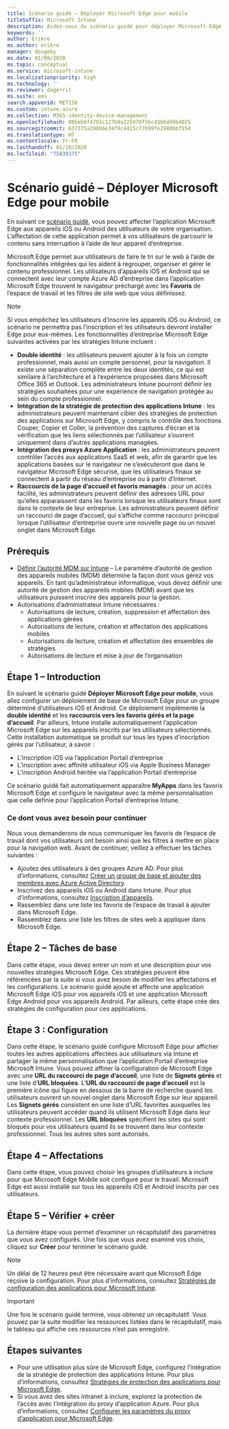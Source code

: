 ```yaml
---
title: Scénario guidé – Déployer Microsoft Edge pour mobile
titleSuffix: Microsoft Intune
description: Aidez-vous du scénario guidé pour déployer Microsoft Edge pour mobile à partir du portail Gestion des appareils Microsoft 365.
keywords: ''
author: Erikre
ms.author: erikre
manager: dougeby
ms.date: 01/09/2020
ms.topic: conceptual
ms.service: microsoft-intune
ms.localizationpriority: high
ms.technology: ''
ms.reviewer: dagerrit
ms.suite: ems
search.appverid: MET150
ms.custom: intune-azure
ms.collection: M365-identity-device-management
ms.openlocfilehash: 88beb8f4791c127b0a225878f5bc43b6dd9b4025
ms.sourcegitcommit: 637375a390b6e34f9c4415c77b99fe2980bbf554
ms.translationtype: HT
ms.contentlocale: fr-FR
ms.lasthandoff: 01/10/2020
ms.locfileid: "75839375"
---
```

# <a name="guided-scenario---deploy-microsoft-edge-for-mobile"></a>Scénario guidé – Déployer Microsoft Edge pour mobile 

En suivant ce [scénario guidé](~/fundamentals/guided-scenarios-overview.md), vous pouvez affecter l’application Microsoft Edge aux appareils iOS ou Android des utilisateurs de votre organisation. L’affectation de cette application permet à vos utilisateurs de parcourir le contenu sans interruption à l’aide de leur appareil d’entreprise. 

Microsoft Edge permet aux utilisateurs de faire le tri sur le web à l’aide de fonctionnalités intégrées qui les aident à regrouper, organiser et gérer le contenu professionnel. Les utilisateurs d’appareils iOS et Android qui se connectent avec leur compte Azure AD d’entreprise dans l’application Microsoft Edge trouvent le navigateur préchargé avec les **Favoris** de l’espace de travail et les filtres de site web que vous définissez.

> [!NOTE]
> Si vous empêchez les utilisateurs d’inscrire les appareils iOS ou Android, ce scénario ne permettra pas l’inscription et les utilisateurs devront installer Edge pour eux-mêmes.
Les fonctionnalités d’entreprise Microsoft Edge suivantes activées par les stratégies Intune incluent : 

- **Double identité** : les utilisateurs peuvent ajouter à la fois un compte professionnel, mais aussi un compte personnel, pour la navigation. Il existe une séparation complète entre les deux identités, ce qui est similaire à l’architecture et à l’expérience proposées dans Microsoft Office 365 et Outlook. Les administrateurs Intune pourront définir les stratégies souhaitées pour une expérience de navigation protégée au sein du compte professionnel. 
- **Intégration de la stratégie de protection des applications Intune** : les administrateurs peuvent maintenant cibler des stratégies de protection des applications sur Microsoft Edge, y compris le contrôle des fonctions Couper, Copier et Coller, la prévention des captures d’écran et la vérification que les liens sélectionnés par l’utilisateur s’ouvrent uniquement dans d’autres applications managées.
- **Intégration des proxys Azure Application** : les administrateurs peuvent contrôler l’accès aux applications SaaS et web, afin de garantir que les applications basées sur le navigateur ne s’exécuteront que dans le navigateur Microsoft Edge sécurisé, que les utilisateurs finaux se connectent à partir du réseau d’entreprise ou à partir d’Internet. 
- **Raccourcis de la page d’accueil et favoris managés** : pour un accès facilité, les administrateurs peuvent définir des adresses URL pour qu’elles apparaissent dans les favoris lorsque les utilisateurs finaux sont dans le contexte de leur entreprise. Les administrateurs peuvent définir un raccourci de page d’accueil, qui s’affiche comme raccourci principal lorsque l’utilisateur d’entreprise ouvre une nouvelle page ou un nouvel onglet dans Microsoft Edge.

## <a name="prerequisites"></a>Prérequis

- [Définir l’autorité MDM sur Intune](mdm-authority-set.md#set-mdm-authority-to-intune) – Le paramètre d’autorité de gestion des appareils mobiles (MDM) détermine la façon dont vous gérez vos appareils. En tant qu’administrateur informatique, vous devez définir une autorité de gestion des appareils mobiles (MDM) avant que les utilisateurs puissent inscrire des appareils pour la gestion.
- Autorisations d’administrateur Intune nécessaires :
    - Autorisations de lecture, création, suppression et affectation des applications gérées
    - Autorisations de lecture, création et affectation des applications mobiles
    - Autorisations de lecture, création et affectation des ensembles de stratégies
    - Autorisations de lecture et mise à jour de l’organisation

## <a name="step-1---introduction"></a>Étape 1 – Introduction

En suivant le scénario guidé **Déployer Microsoft Edge pour mobile**, vous allez configurer un déploiement de base de Microsoft Edge pour un groupe déterminé d’utilisateurs iOS et Android. Ce déploiement implémente la **double identité** et les **raccourcis vers les favoris gérés et la page d’accueil**. Par ailleurs, Intune installe automatiquement l’application Microsoft Edge sur les appareils inscrits par les utilisateurs sélectionnés. Cette installation automatique se produit sur tous les types d’inscription gérés par l’utilisateur, à savoir : 
- L’inscription iOS via l’application Portail d’entreprise 
- L’inscription avec affinité utilisateur iOS via Apple Business Manager 
- L’inscription Android héritée via l’application Portail d’entreprise 

Ce scénario guidé fait automatiquement apparaître **MyApps** dans les favoris Microsoft Edge et configure le navigateur avec la même personnalisation que celle définie pour l’application Portail d’entreprise Intune. 

### <a name="what-you-will-need-to-continue"></a>Ce dont vous avez besoin pour continuer
Nous vous demanderons de nous communiquer les favoris de l’espace de travail dont vos utilisateurs ont besoin ainsi que les filtres à mettre en place pour la navigation web. Avant de continuer, veillez à effectuer les tâches suivantes :

- Ajoutez des utilisateurs à des groupes Azure AD. Pour plus d’informations, consultez [Créer un groupe de base et ajouter des membres avec Azure Active Directory](https://go.microsoft.com/fwlink/?linkid=2102458).
- Inscrivez des appareils iOS ou Android dans Intune. Pour plus d’informations, consultez [Inscription d’appareils](https://go.microsoft.com/fwlink/?linkid=2102547).
- Rassemblez dans une liste les favoris de l’espace de travail à ajouter dans Microsoft Edge.
- Rassemblez dans une liste les filtres de sites web à appliquer dans Microsoft Edge.

## <a name="step-2---basics"></a>Étape 2 – Tâches de base

Dans cette étape, vous devez entrer un nom et une description pour vos nouvelles stratégies Microsoft Edge. Ces stratégies peuvent être référencées par la suite si vous avez besoin de modifier les affectations et les configurations. Le scénario guidé ajoute et affecte une application Microsoft Edge iOS pour vos appareils iOS et une application Microsoft Edge Android pour vos appareils Android. Par ailleurs, cette étape crée des stratégies de configuration pour ces applications.

## <a name="step-3---configuration"></a>Étape 3 : Configuration

Dans cette étape, le scénario guidé configure Microsoft Edge pour afficher toutes les autres applications affectées aux utilisateurs via Intune et partager la même personnalisation que l’application Portail d’entreprise Microsoft Intune. Vous pouvez affiner la configuration de Microsoft Edge avec une **URL du raccourci de page d’accueil**, une liste de **Signets gérés** et une liste d’**URL bloquées**. L’**URL du raccourci de page d’accueil** est la première icône qui figure en dessous de la barre de recherche quand les utilisateurs ouvrent un nouvel onglet dans Microsoft Edge sur leur appareil. Les **Signets gérés** consistent en une liste d’URL favorites auxquelles les utilisateurs peuvent accéder quand ils utilisent Microsoft Edge dans leur contexte professionnel. Les **URL bloquées** spécifient les sites qui sont bloqués pour vos utilisateurs quand ils se trouvent dans leur contexte professionnel. Tous les autres sites sont autorisés. 

## <a name="step-4---assignments"></a>Étape 4 – Affectations

Dans cette étape, vous pouvez choisir les groupes d’utilisateurs à inclure pour que Microsoft Edge Mobile soit configuré pour le travail. Microsoft Edge est aussi installé sur tous les appareils iOS et Android inscrits par ces utilisateurs.

## <a name="step-5---review--create"></a>Étape 5 – Vérifier + créer

La dernière étape vous permet d’examiner un récapitulatif des paramètres que vous avez configurés. Une fois que vous avez examiné vos choix, cliquez sur **Créer** pour terminer le scénario guidé. 

> [!NOTE]
> Un délai de 12 heures peut être nécessaire avant que Microsoft Edge reçoive la configuration. Pour plus d’informations, consultez [Stratégies de configuration des applications pour Microsoft Intune](~/apps/app-configuration-policies-overview.md).

> [!IMPORTANT]
> Une fois le scénario guidé terminé, vous obtenez un récapitulatif. Vous pouvez par la suite modifier les ressources listées dans le récapitulatif, mais le tableau qui affiche ces ressources n’est pas enregistré.

## <a name="next-steps"></a>Étapes suivantes

- Pour une utilisation plus sûre de Microsoft Edge, configurez l’intégration de la stratégie de protection des applications Intune. Pour plus d’informations, consultez [Stratégies de protection des applications pour Microsoft Edge](~/apps/manage-microsoft-edge.md#application-protection-policies-for-microsoft-edge).
- Si vous avez des sites intranet à inclure, explorez la protection de l’accès avec l’intégration du proxy d’application Azure. Pour plus d’informations, consultez [Configurer les paramètres du proxy d’application pour Microsoft Edge](~/apps/manage-microsoft-edge.md#configure-application-proxy-settings-for-microsoft-edge).

